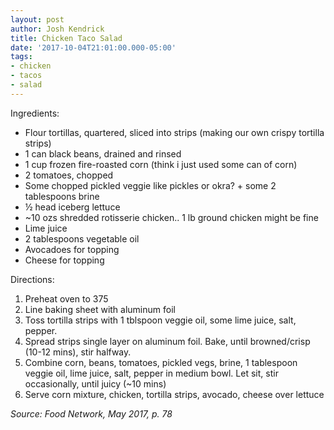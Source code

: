 ```yaml
---
layout: post
author: Josh Kendrick
title: Chicken Taco Salad
date: '2017-10-04T21:01:00.000-05:00'
tags:
- chicken
- tacos
- salad
---
```


Ingredients:
* Flour tortillas, quartered, sliced into strips (making our own crispy tortilla strips)
* 1 can black beans, drained and rinsed
* 1 cup frozen fire-roasted corn (think i just used some can of corn)
* 2 tomatoes, chopped
* Some chopped pickled veggie like pickles or okra? + some 2 tablespoons brine
* ½ head iceberg lettuce
* ~10 ozs shredded rotisserie chicken.. 1 lb ground chicken might be fine
* Lime juice
* 2 tablespoons vegetable oil
* Avocadoes for topping
* Cheese for topping

Directions:
1. Preheat oven to 375
2. Line baking sheet with aluminum foil
3. Toss tortilla strips with 1 tblspoon veggie oil, some lime juice, salt, pepper.
4. Spread strips single layer on aluminum foil. Bake, until browned/crisp (10-12 mins), stir halfway.
5. Combine corn, beans, tomatoes, pickled vegs, brine, 1 tablespoon veggie oil, lime juice, salt, pepper in medium bowl. Let sit, stir occasionally, until juicy (~10 mins)
6. Serve corn mixture, chicken, tortilla strips, avocado, cheese over lettuce

*Source: Food Network, May 2017, p. 78*